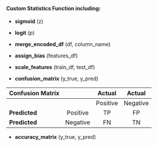 
<h4>Custom Statistics Function including: </h4>

- <b>sigmoid</b> (z)

- <b>logit</b> (p)

- <b>merge_encoded_df</b> (df, column_name)

- <b>assign_bias</b> (features_df)

- <b>scale_features</b> (train_df, test_df)

- <b>confusion_matrix</b> (y_true, y_pred)  


| Confusion Matrix |            |   Actual   |  Actual  |
|------------------|:----------:|:----------:|:--------:|
|                  |            |  Positive  | Negative |
| **Predicted**    |  Positive  |     TP     |    FP    |
| **Predicted**    |  Negative  |     FN     |    TN    |

- <b>accuracy_matrix</b> (y_true, y_pred)

